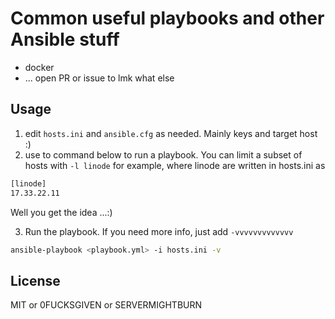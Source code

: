 # Common useful playbooks and other Ansible stuff
- docker
- ... open PR or issue to lmk what else

## Usage
1. edit `hosts.ini` and `ansible.cfg` as needed. Mainly keys and target host :) 
2. use to command below to run a playbook. You can limit a subset of hosts with `-l linode` for example, where linode are written in hosts.ini as 

```bash 
[linode]
17.33.22.11

```
Well you get the idea ...:)

3. Run the playbook. If you need more info, just add `-vvvvvvvvvvvvv` 

```bash 
ansible-playbook <playbook.yml> -i hosts.ini -v 

```

## License

MIT or 0FUCKSGIVEN or SERVERMIGHTBURN
